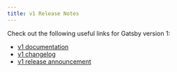 ```yaml
---
title: v1 Release Notes
---
```


Check out the following useful links for Gatsby version 1:

- [v1 documentation](https://v1.gatsbyjs.com/)
- [v1 changelog](https://github.com/gatsbyjs/gatsby/blob/master/packages/gatsby/CHANGELOG.md#100---2017-07-06)
- [v1 release announcement](/blog/gatsby-v1/)
